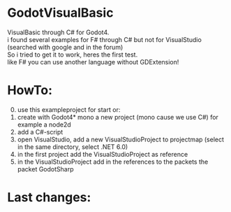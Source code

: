 # GodotVisualBasic    
VisualBasic through C# for Godot4.   
i found several examples for F# through C# but not for VisualStudio (searched with google and in the forum)    
So i tried to get it to work, heres the first test.     
like F# you can use another language without GDExtension!    


# HowTo:    
0. use this exampleproject for start or:    
1. create with Godot4* mono a new project (mono cause we use C#) for example a node2d    
2. add a C#-script
3. open VisualStudio, add a new VisualStudioProject to projectmap (select in the same directory, select .NET 6.0)
4. in the first project add the VisualStudioProject as reference
5. in the VisualStudioProject add in the references to the packets the packet GodotSharp
     
  
# Last changes:    

  
